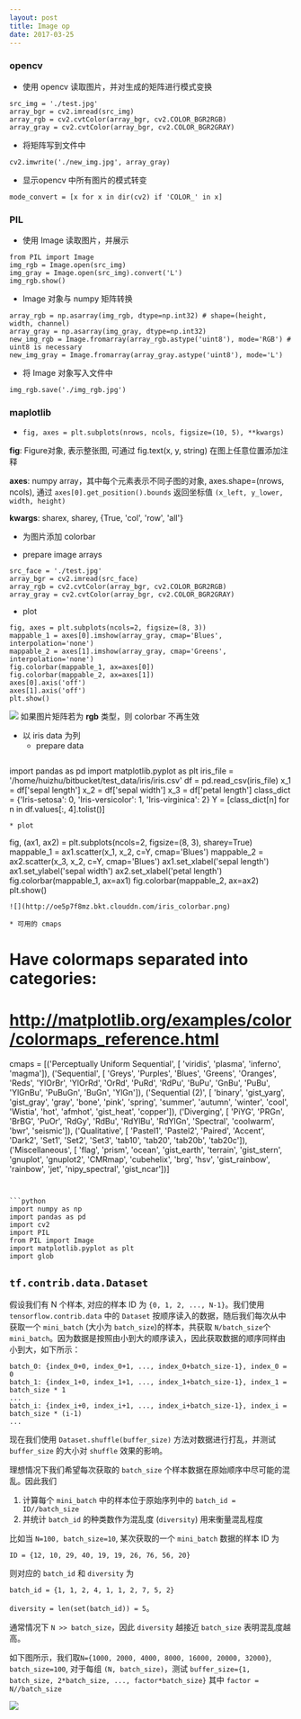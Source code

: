 ```yaml
---
layout: post
title: Image op
date: 2017-03-25
---
```


### opencv

* 使用 opencv 读取图片，并对生成的矩阵进行模式变换
```
src_img = './test.jpg'
array_bgr = cv2.imread(src_img)
array_rgb = cv2.cvtColor(array_bgr, cv2.COLOR_BGR2RGB)
array_gray = cv2.cvtColor(array_bgr, cv2.COLOR_BGR2GRAY)
```
* 将矩阵写到文件中
```
cv2.imwrite('./new_img.jpg', array_gray)
```
* 显示opencv 中所有图片的模式转变
```
mode_convert = [x for x in dir(cv2) if 'COLOR_' in x]
```

### PIL
* 使用 Image 读取图片，并展示

```
from PIL import Image
img_rgb = Image.open(src_img)
img_gray = Image.open(src_img).convert('L')
img_rgb.show()

```

* Image 对象与 numpy 矩阵转换
```
array_rgb = np.asarray(img_rgb, dtype=np.int32) # shape=(height, width, channel)
array_gray = np.asarray(img_gray, dtype=np.int32)
new_img_rgb = Image.fromarray(array_rgb.astype('uint8'), mode='RGB') # uint8 is necessary
new_img_gray = Image.fromarray(array_gray.astype('uint8'), mode='L')
```

* 将 Image 对象写入文件中

```
img_rgb.save('./img_rgb.jpg')
```

### maplotlib

* `fig, axes = plt.subplots(nrows, ncols, figsize=(10, 5), **kwargs)`

 **fig**: Figure对象, 表示整张图, 可通过 fig.text(x, y, string) 在图上任意位置添加注释
 
 **axes**: numpy array，其中每个元素表示不同子图的对象, axes.shape=(nrows, ncols), 
 通过 `axes[0].get_position().bounds` 返回坐标值 `(x_left, y_lower, width, height)`
 
 **kwargs**: sharex, sharey, {True, 'col', 'row', 'all'}
 

* 为图片添加 colorbar

 * prepare image arrays
```
src_face = './test.jpg'
array_bgr = cv2.imread(src_face)
array_rgb = cv2.cvtColor(array_bgr, cv2.COLOR_BGR2RGB)
array_gray = cv2.cvtColor(array_bgr, cv2.COLOR_BGR2GRAY)
```

 * plot
```
fig, axes = plt.subplots(ncols=2, figsize=(8, 3))
mappable_1 = axes[0].imshow(array_gray, cmap='Blues', interpolation='none')
mappable_2 = axes[1].imshow(array_gray, cmap='Greens', interpolation='none')
fig.colorbar(mappable_1, ax=axes[0])
fig.colorbar(mappable_2, ax=axes[1])
axes[0].axis('off')
axes[1].axis('off')
plt.show()
```
![](http://oe5p7f8mz.bkt.clouddn.com/colorbar.png)
 如果图片矩阵若为 **rgb** 类型，则 colorbar 不再生效
 
* 以 iris data 为列
  * prepare data
  ```
import pandas as pd
import matplotlib.pyplot as plt
iris_file = '/home/huizhu/bitbucket/test_data/iris/iris.csv'
df = pd.read_csv(iris_file)
x_1 = df['sepal length']
x_2 = df['sepal width']
x_3 = df['petal length']
class_dict = {'Iris-setosa': 0, 'Iris-versicolor': 1, 'Iris-virginica': 2}
Y = [class_dict[n] for n in df.values[:, 4].tolist()]
  ```
  * plot
  ```
fig, (ax1, ax2) = plt.subplots(ncols=2, figsize=(8, 3), sharey=True)
mappable_1 = ax1.scatter(x_1, x_2, c=Y, cmap='Blues')
mappable_2 = ax2.scatter(x_3, x_2, c=Y, cmap='Blues')
ax1.set_xlabel('sepal length')
ax1.set_ylabel('sepal width')
ax2.set_xlabel('petal length')
fig.colorbar(mappable_1, ax=ax1)
fig.colorbar(mappable_2, ax=ax2)
plt.show()
  ```
  ![](http://oe5p7f8mz.bkt.clouddn.com/iris_colorbar.png)
  
* 可用的 cmaps
 ```
 # Have colormaps separated into categories:
 # http://matplotlib.org/examples/color/colormaps_reference.html
cmaps = [('Perceptually Uniform Sequential', [
            'viridis', 'plasma', 'inferno', 'magma']),
         ('Sequential', [
            'Greys', 'Purples', 'Blues', 'Greens', 'Oranges', 'Reds',
            'YlOrBr', 'YlOrRd', 'OrRd', 'PuRd', 'RdPu', 'BuPu',
            'GnBu', 'PuBu', 'YlGnBu', 'PuBuGn', 'BuGn', 'YlGn']),
         ('Sequential (2)', [
            'binary', 'gist_yarg', 'gist_gray', 'gray', 'bone', 'pink',
            'spring', 'summer', 'autumn', 'winter', 'cool', 'Wistia',
            'hot', 'afmhot', 'gist_heat', 'copper']),
         ('Diverging', [
            'PiYG', 'PRGn', 'BrBG', 'PuOr', 'RdGy', 'RdBu',
            'RdYlBu', 'RdYlGn', 'Spectral', 'coolwarm', 'bwr', 'seismic']),
         ('Qualitative', [
            'Pastel1', 'Pastel2', 'Paired', 'Accent',
            'Dark2', 'Set1', 'Set2', 'Set3',
            'tab10', 'tab20', 'tab20b', 'tab20c']),
         ('Miscellaneous', [
            'flag', 'prism', 'ocean', 'gist_earth', 'terrain', 'gist_stern',
            'gnuplot', 'gnuplot2', 'CMRmap', 'cubehelix', 'brg', 'hsv',
            'gist_rainbow', 'rainbow', 'jet', 'nipy_spectral', 'gist_ncar'])]
 ```


```python
import numpy as np
import pandas as pd
import cv2
import PIL
from PIL import Image
import matplotlib.pyplot as plt
import glob
```

## `tf.contrib.data.Dataset`
假设我们有 N 个样本, 对应的样本 ID 为 `{0, 1, 2, ..., N-1}`。我们使用 `tensorflow.contrib.data` 中的 `Dataset` 按顺序读入的数据，随后我们每次从中获取一个 `mini_batch` (大小为 `batch_size`)的样本，共获取 `N/batch_size`个`mini_batch`。因为数据是按照由小到大的顺序读入，因此获取数据的顺序同样由小到大，如下所示：

```
batch_0: {index_0+0, index_0+1, ..., index_0+batch_size-1}, index_0 = 0
batch_1: {index_1+0, index_1+1, ..., index_1+batch_size-1}, index_1 = batch_size * 1
...
batch_i: {index_i+0, index_i+1, ..., index_i+batch_size-1}, index_i = batch_size * (i-1)
...
```
现在我们使用 `Dataset.shuffle(buffer_size)` 方法对数据进行打乱，并测试 `buffer_size` 的大小对 `shuffle` 效果的影响。

理想情况下我们希望每次获取的 `batch_size` 个样本数据在原始顺序中尽可能的混乱。因此我们

1. 计算每个 `mini_batch` 中的样本位于原始序列中的 `batch_id = ID//batch_size`
2. 并统计 `batch_id` 的种类数作为混乱度 (`diversity`) 用来衡量混乱程度

比如当 `N=100, batch_size=10`, 某次获取的一个 `mini_batch` 数据的样本 ID 为 

`ID = {12, 10, 29, 40, 19, 19, 26, 76, 56, 20}`

则对应的 `batch_id` 和 `diversity` 为 

`batch_id = {1, 1, 2, 4, 1, 1, 2, 7, 5, 2}`

`diversity = len(set(batch_id)) = 5`。

通常情况下 `N >> batch_size`，因此 `diversity` 越接近 `batch_size` 表明混乱度越高。

如下图所示，我们取`N={1000, 2000, 4000, 8000, 16000, 20000, 32000}`,  `batch_size=100`, 对于每组 `(N, batch_size)`，测试 `buffer_size={1, batch_size, 2*batch_size, ..., factor*batch_size}` 其中 `factor = N//batch_size`

![](http://obmpvqs90.bkt.clouddn.com/buffer_size_2.png)
